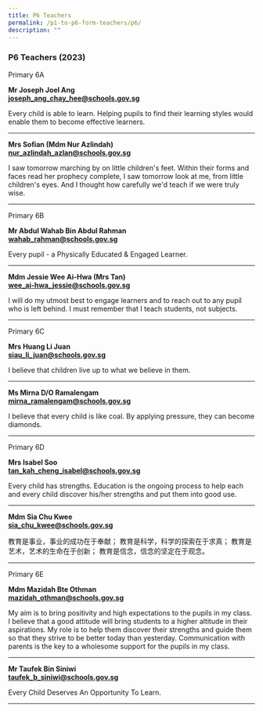 ```yaml
---
title: P6 Teachers
permalink: /p1-to-p6-form-teachers/p6/
description: ""
---
```

### P6 Teachers (2023)

Primary 6A

**Mr Joseph Joel Ang** <br>
[**joseph_ang_chay_hee@schools.gov.sg**](mailto:joseph_ang_chay_hee@schools.gov.sg)

Every child is able to learn. Helping pupils to find their learning styles would enable them to become effective learners.

* * *

**Mrs Sofian (Mdm Nur Azlindah)** <br>
[**nur_azlindah_azlan@schools.gov.sg**](mailto:nur_azlindah_azlan@schools.gov.sg)

I saw tomorrow marching by on little children's feet. Within their forms and faces read her prophecy complete, I saw tomorrow look at me, from little children's eyes. And I thought how carefully we'd teach if we were truly wise.

* * *

Primary 6B

**Mr Abdul Wahab Bin Abdul Rahman** <br>
[**wahab_rahman@schools.gov.sg**](mailto:wahab_rahman@schools.gov.sg)

Every pupil - a Physically Educated &amp; Engaged Learner.

* * *

**Mdm Jessie Wee Ai-Hwa (Mrs Tan)** <br>
[**wee_ai-hwa_jessie@schools.gov.sg**](mailto:wee_ai-hwa_jessie@schools.gov.sg)

I will do my utmost best to engage learners and to reach out to any pupil who is left behind. I must remember that I teach students, not subjects.

* * *

Primary 6C

**Mrs Huang Li Juan** <br>
[**siau_li_juan@schools.gov.sg**](mailto:siau_li_juan@schools.gov.sg)

I believe that children live up to what we believe in them.
* * *

**Ms Mirna D/O Ramalengam** <br>
[**mirna_ramalengam@schools.gov.sg**](mailto:mirna_ramalengam@schools.gov.sg)

I believe that every child is like coal. By applying pressure, they can become diamonds.
* * *


Primary 6D

**Mrs Isabel Soo** <br>
[**tan_kah_cheng_isabel@schools.gov.sg**](mailto:tan_kah_cheng_isabel@schools.gov.sg)

Every child has strengths. Education is the ongoing process to help each and every child discover his/her strengths and put them into good use.

* * *

**Mdm Sia Chu Kwee** <br>
[**sia_chu_kwee@schools.gov.sg**](mailto:sia_chu_kwee@schools.gov.sg)

教育是事业，事业的成功在于奉献； 教育是科学，科学的探索在于求真； 教育是艺术，艺术的生命在于创新； 教育是信念，信念的坚定在于观念。

* * *

Primary 6E

**Mdm Mazidah Bte Othman** <br>
[**mazidah_othman@schools.gov.sg**](mailto:mazidah_othman@schools.gov.sg)

My aim is to bring positivity and high expectations to the pupils in my class. I believe that a good attitude will bring students to a higher altitude in their aspirations. My role is to help them discover their strengths and guide them so that they strive to be better today than yesterday. Communication with parents is the key to a wholesome support for the pupils in my class.

* * *

**Mr Taufek Bin Siniwi** <br>
[**taufek_b_siniwi@schools.gov.sg**](mailto:taufek_b_siniwi@schools.gov.sg)

Every Child Deserves An Opportunity To Learn.

* * *